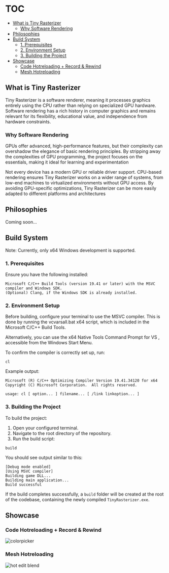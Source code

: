 # TOC
- [What is Tiny Rasterizer](#what-is-tiny-rasterizer)
  - [Why Software Rendering](#why-software-rendering)
- [Philosophies](#philosophies)
- [Build System](#build-system)
  - [1. Prerequisites](#1-prerequisites)
  - [2. Environment Setup](#2-environment-setup)
  - [3. Building the Project](#3-building-the-project)
- [Showcase](#showcase)
  - [Code Hotreloading + Record & Rewind](#code-hotreloading--record--rewind)
  - [Mesh Hotreloading](#mesh-hotreloading)

## What is Tiny Rasterizer
Tiny Rasterizer is a software renderer, meaning it processes graphics entirely using the CPU rather than relying on specialized GPU hardware. Software rendering has a rich history in computer graphics and remains relevant for its flexibility, educational value, and independence from hardware constraints.

### Why Software Rendering

GPUs offer advanced, high-performance features, but their complexity can overshadow the elegance of basic rendering principles. By stripping away the complexities of GPU programming, the project focuses on the essentials, making it ideal for learning and experimentation

Not every device has a modern GPU or reliable driver support. CPU-based rendering ensures Tiny Rasterizer works on a wider range of systems, from low-end machines to virtualized environments without GPU access. By avoiding GPU-specific optimizations, Tiny Rasterizer can be more easily adapted to different platforms and architectures

## Philosophies
Coming soon...

## Build System
Note: Currently, only x64 Windows development is supported.


### 1. Prerequisites
Ensure you have the following installed:

```
Microsoft C/C++ Build Tools (version 19.41 or later) with the MSVC compiler and Windows SDK.
(Optional) Clang, if the Windows SDK is already installed.
```

### 2. Environment Setup
Before building, configure your terminal to use the MSVC compiler. This is done by running the vcvarsall.bat x64 script, which is included in the Microsoft C/C++ Build Tools.

Alternatively, you can use the x64 Native Tools Command Prompt for VS <year>, accessible from the Windows Start Menu.

To confirm the compiler is correctly set up, run:
```
cl
```

Example output:
```
Microsoft (R) C/C++ Optimizing Compiler Version 19.41.34120 for x64
Copyright (C) Microsoft Corporation.  All rights reserved.

usage: cl [ option... ] filename... [ /link linkoption... ]
```

### 3. Building the Project
To build the project:

1. Open your configured terminal.
2. Navigate to the root directory of the repository.
3. Run the build script:
```
build
```

You should see output similar to this:

```
[Debug mode enabled]
[Using MSVC compiler]
Building game DLL...
Building main application...
Build successful
```

If the build completes successfully, a `build` folder will be created at the root of the codebase, containing the newly compiled `TinyRasterizer.exe`.


## Showcase
### Code Hotreloading + Record & Rewind
![colorpicker](https://github.com/user-attachments/assets/76531869-d169-4175-ba31-fc842a8824f2)

### Mesh Hotreloading
![hot edit blend](https://github.com/user-attachments/assets/297bcffb-7ad5-4f69-b3a4-29f3ecfb0ce5)
